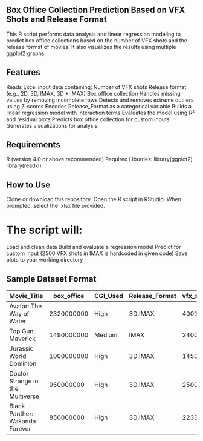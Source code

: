 ﻿## Box Office Collection Prediction Based on VFX Shots and Release Format
 
This R script performs data analysis and linear regression modeling to predict box office collections based on the number of VFX shots and the release format of movies. It also visualizes the results using multiple ggplot2 graphs.

## Features

Reads Excel input data containing:
Number of VFX shots
Release format (e.g., 2D, 3D, IMAX, 3D + IMAX)
Box office collection
Handles missing values by removing incomplete rows
Detects and removes extreme outliers using Z-scores
Encodes Release_Format as a categorical variable
Builds a linear regression model with interaction terms
Evaluates the model using R² and residual plots
Predicts box office collection for custom inputs
Generates visualizations for analysis

## Requirements

R (version 4.0 or above recommended)
Required Libraries:
library(ggplot2)
library(readxl)

## How to Use

Clone or download this repository.
Open the R script in RStudio.
When prompted, select the .xlsx file provided.

# The script will:
Load and clean data
Build and evaluate a regression model
Predict for custom input (2500 VFX shots in IMAX is hardcoded in given code)
Save plots to your working directory

## Sample Dataset Format
| Movie\_Title                     | box\_office | CGI\_Used | Release\_Format | vfx\_shots |
| -------------------------------- | ----------- | --------- | --------------- | ---------- |
| Avatar: The Way of Water         | 2320000000  | High      | 3D,IMAX         | 4001       |
| Top Gun: Maverick                | 1490000000  | Medium    | IMAX            | 2400       |
| Jurassic World Dominion          | 1000000000  | High      | 3D,IMAX         | 1450       |
| Doctor Strange in the Multiverse | 950000000   | High      | 3D,IMAX         | 2500       |
| Black Panther: Wakanda Forever   | 850000000   | High      | 3D,IMAX         | 2233       |





